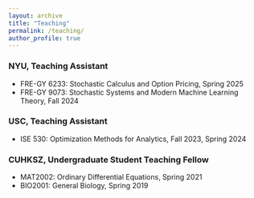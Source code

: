 ```yaml
---
layout: archive
title: "Teaching"
permalink: /teaching/
author_profile: true
---
```


### NYU, Teaching Assistant

* FRE-GY 6233: Stochastic Calculus and Option Pricing, Spring 2025
* FRE-GY 9073: Stochastic Systems and Modern Machine Learning Theory, Fall 2024


### USC, Teaching Assistant

* ISE 530: Optimization Methods for Analytics, Fall 2023, Spring 2024


### CUHKSZ, Undergraduate Student Teaching Fellow

* MAT2002: Ordinary Differential Equations, Spring 2021
* BIO2001: General Biology, Spring 2019